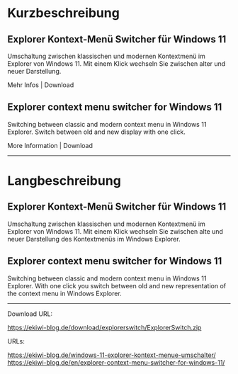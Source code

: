 # Kurzbeschreibung

## Explorer Kontext-Menü Switcher für Windows 11

Umschaltung zwischen klassischen und modernen Kontextmenü im Explorer von Windows 11. Mit einem Klick wechseln Sie zwischen alter und neuer Darstellung.

Mehr Infos | Download

## Explorer context menu switcher for Windows 11

Switching between classic and modern context menu in Windows 11 Explorer. Switch between old and new display with one click. 


More Information | Download

-------------


# Langbeschreibung

## Explorer Kontext-Menü Switcher für Windows 11

Umschaltung zwischen klassischen und modernen Kontextmenü im Explorer von Windows 11. Mit einem Klick wechseln Sie zwischen alte und neuer Darstellung des Kontextmenüs im Windows Explorer.


## Explorer context menu switcher for Windows 11

Switching between classic and modern context menu in Windows 11 Explorer. With one click you switch between old and new representation of the context menu in Windows Explorer.


-------------

Download URL:

https://ekiwi-blog.de/download/explorerswitch/ExplorerSwitch.zip

URLs:

https://ekiwi-blog.de/windows-11-explorer-kontext-menue-umschalter/
https://ekiwi-blog.de/en/explorer-context-menu-switcher-for-windows-11/